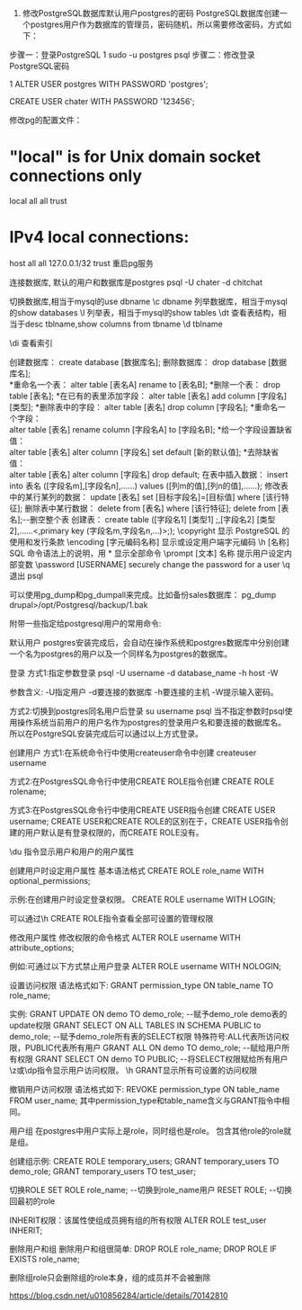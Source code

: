 1. 修改PostgreSQL数据库默认用户postgres的密码
PostgreSQL数据库创建一个postgres用户作为数据库的管理员，密码随机，所以需要修改密码，方式如下：

步骤一：登录PostgreSQL
1 sudo -u postgres psql
步骤二：修改登录PostgreSQL密码

1 ALTER USER postgres WITH PASSWORD 'postgres';

CREATE USER chater WITH PASSWORD '123456'; 

修改pg的配置文件：
# "local" is for Unix domain socket connections only
local   all             all                                     trust
# IPv4 local connections:
host    all             all             127.0.0.1/32           trust
重启pg服务


连接数据库, 默认的用户和数据库是postgres
psql -U chater -d chitchat

切换数据库,相当于mysql的use dbname
\c dbname
列举数据库，相当于mysql的show databases
\l
列举表，相当于mysql的show tables
\dt
查看表结构，相当于desc tblname,show columns from tbname
\d tblname

\di 查看索引 

创建数据库： 
create database [数据库名]; 
删除数据库： 
drop database [数据库名];  
*重命名一个表： 
alter table [表名A] rename to [表名B]; 
*删除一个表： 
drop table [表名]; 
*在已有的表里添加字段： 
alter table [表名] add column [字段名] [类型]; 
*删除表中的字段： 
alter table [表名] drop column [字段名]; 
*重命名一个字段：  
alter table [表名] rename column [字段名A] to [字段名B]; 
*给一个字段设置缺省值：  
alter table [表名] alter column [字段名] set default [新的默认值];
*去除缺省值：  
alter table [表名] alter column [字段名] drop default; 
在表中插入数据： 
insert into 表名 ([字段名m],[字段名n],......) values ([列m的值],[列n的值],......); 
修改表中的某行某列的数据： 
update [表名] set [目标字段名]=[目标值] where [该行特征]; 
删除表中某行数据： 
delete from [表名] where [该行特征]; 
delete from [表名];--删空整个表 
创建表： 
create table ([字段名1] [类型1] ;,[字段名2] [类型2],......<,primary key (字段名m,字段名n,...)>;); 
\copyright     显示 PostgreSQL 的使用和发行条款
\encoding [字元编码名称]
                 显示或设定用户端字元编码
\h [名称]      SQL 命令语法上的说明，用 * 显示全部命令
\prompt [文本] 名称
                 提示用户设定内部变数
\password [USERNAME]
                 securely change the password for a user
\q             退出 psql



可以使用pg_dump和pg_dumpall来完成。比如备份sales数据库： 
pg_dump drupal>/opt/Postgresql/backup/1.bak


附带一些指定给postgresql用户的常用命令:

默认用户
postgres安装完成后，会自动在操作系统和postgres数据库中分别创建一个名为postgres的用户以及一个同样名为postgres的数据库。

登录
方式1:指定参数登录
psql -U username -d database_name -h host -W

参数含义: -U指定用户 -d要连接的数据库 -h要连接的主机 -W提示输入密码。

方式2:切换到postgres同名用户后登录
su username
psql
当不指定参数时psql使用操作系统当前用户的用户名作为postgres的登录用户名和要连接的数据库名。所以在PostgreSQL安装完成后可以通过以上方式登录。

创建用户
方式1:在系统命令行中使用createuser命令中创建
createuser username 

方式2:在PostgresSQL命令行中使用CREATE ROLE指令创建
CREATE ROLE rolename;

方式3:在PostgresSQL命令行中使用CREATE USER指令创建
CREATE USER username;
CREATE USER和CREATE ROLE的区别在于，CREATE USER指令创建的用户默认是有登录权限的，而CREATE ROLE没有。

\du 指令显示用户和用户的用户属性

创建用户时设定用户属性
基本语法格式
CREATE ROLE role_name WITH  optional_permissions;

示例:在创建用户时设定登录权限。
CREATE ROLE username WITH LOGIN;

可以通过\h CREATE ROLE指令查看全部可设置的管理权限

修改用户属性
修改权限的命令格式
ALTER ROLE username WITH attribute_options;

例如:可通过以下方式禁止用户登录
ALTER ROLE username WITH NOLOGIN;

设置访问权限
语法格式如下:
GRANT permission_type ON table_name TO role_name;

实例:
GRANT UPDATE ON demo TO demo_role; --赋予demo_role demo表的update权限
GRANT SELECT ON ALL TABLES IN SCHEMA PUBLIC to demo_role; --赋予demo_role所有表的SELECT权限
特殊符号:ALL代表所访问权限，PUBLIC代表所有用户
GRANT ALL ON demo TO demo_role; --赋给用户所有权限
GRANT SELECT ON demo TO PUBLIC; --将SELECT权限赋给所有用户
\z或\dp指令显示用户访问权限。
\h GRANT显示所有可设置的访问权限

撤销用户访问权限
语法格式如下:
REVOKE permission_type ON table_name FROM user_name;
其中permission_type和table_name含义与GRANT指令中相同。

用户组
在postgres中用户实际上是role，同时组也是role。 包含其他role的role就是组。

创建组示例:
CREATE ROLE temporary_users;
GRANT temporary_users TO demo_role;
GRANT temporary_users TO test_user;

切换ROLE
SET ROLE role_name; --切换到role_name用户
RESET ROLE; --切换回最初的role

INHERIT权限：该属性使组成员拥有组的所有权限
ALTER ROLE test_user INHERIT;

删除用户和组
删除用户和组很简单:
DROP ROLE role_name;
DROP ROLE IF EXISTS role_name;

删除组role只会删除组的role本身，组的成员并不会被删除

https://blog.csdn.net/u010856284/article/details/70142810